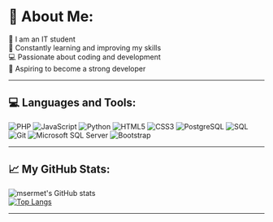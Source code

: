 # 💫 About Me:
🔭 I am an IT student<br>🌱 Constantly learning and improving my skills<br>💻 Passionate about coding and development<br>🎯 Aspiring to become a strong developer


---


## 💻 Languages and Tools:
![PHP](https://img.shields.io/badge/PHP-777BB4?style=for-the-badge&logo=php&logoColor=white)
![JavaScript](https://img.shields.io/badge/JavaScript-F7DF1E?style=for-the-badge&logo=javascript&logoColor=black)
![Python](https://img.shields.io/badge/Python-3776AB?style=for-the-badge&logo=python&logoColor=white)
![HTML5](https://img.shields.io/badge/HTML5-E34F26?style=for-the-badge&logo=html5&logoColor=white)
![CSS3](https://img.shields.io/badge/CSS3-1572B6?style=for-the-badge&logo=css3&logoColor=white)
![PostgreSQL](https://img.shields.io/badge/PostgreSQL-316192?style=for-the-badge&logo=postgresql&logoColor=white)
![SQL](https://img.shields.io/badge/SQL-4479A1?style=for-the-badge&logo=sql&logoColor=white)
![Git](https://img.shields.io/badge/Git-F05032?style=for-the-badge&logo=git&logoColor=white)
![Microsoft SQL Server](https://img.shields.io/badge/Microsoft_SQL_Server-CC2927?style=for-the-badge&logo=microsoft-sql-server&logoColor=white)
![Bootstrap](https://img.shields.io/badge/Bootstrap-563D7C?style=for-the-badge&logo=bootstrap&logoColor=white)


---


## 📈 My GitHub Stats:
![msermet's GitHub stats](https://github-readme-stats.vercel.app/api?username=msermet&show_icons=true&theme=radical)<br>
[![Top Langs](https://github-readme-stats.vercel.app/api/top-langs/?username=msermet&layout=compact&theme=radical)](https://github.com/msermet/github-readme-stats)

---

